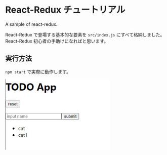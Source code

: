 # React-Redux チュートリアル
A sample of react-redux.  

React-Redux で登場する基本的な要素を `src/index.js` にすべて格納しました。  
React-Redux 初心者の手助けになればと思います。  

## 実行方法
`npm start` で実際に動作します。  

![text](./screen.png)

